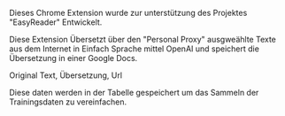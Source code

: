 Dieses Chrome Extension wurde zur unterstützung des Projektes "EasyReader" Entwickelt.

Diese Extension Übersetzt über den "Personal Proxy" ausgweählte Texte aus dem Internet in Einfach Sprache mittel OpenAI und speichert die Übersetzung in einer Google Docs.

Original Text, Übersetzung, Url 

Diese daten werden in der Tabelle gespeichert um das Sammeln der Trainingsdaten zu vereinfachen.
